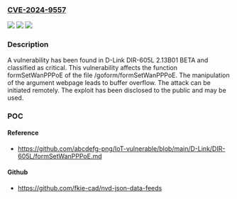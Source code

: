 ### [CVE-2024-9557](https://cve.mitre.org/cgi-bin/cvename.cgi?name=CVE-2024-9557)
![](https://img.shields.io/static/v1?label=Product&message=DIR-605L&color=blue)
![](https://img.shields.io/static/v1?label=Version&message=%3D%202.13B01%20BETA%20&color=brighgreen)
![](https://img.shields.io/static/v1?label=Vulnerability&message=Buffer%20Overflow&color=brighgreen)

### Description

A vulnerability has been found in D-Link DIR-605L 2.13B01 BETA and classified as critical. This vulnerability affects the function formSetWanPPPoE of the file /goform/formSetWanPPPoE. The manipulation of the argument webpage leads to buffer overflow. The attack can be initiated remotely. The exploit has been disclosed to the public and may be used.

### POC

#### Reference
- https://github.com/abcdefg-png/IoT-vulnerable/blob/main/D-Link/DIR-605L/formSetWanPPPoE.md

#### Github
- https://github.com/fkie-cad/nvd-json-data-feeds

